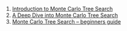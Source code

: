 1. [Introduction to Monte Carlo Tree Search](https://jeffbradberry.com/posts/2015/09/intro-to-monte-carlo-tree-search/)
2. [A Deep Dive into Monte Carlo Tree Search](https://www.moderndescartes.com/essays/deep_dive_mcts/)
3. [Monte Carlo Tree Search – beginners guide](https://int8.io/monte-carlo-tree-search-beginners-guide/)